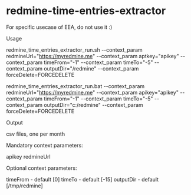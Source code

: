 # redmine-time-entries-extractor

For specific usecase of EEA, do not use it :)

Usage

redmine_time_entries_extractor_run.sh --context_param redmineUrl="https://myredmine.me" --context_param aptkey="apikey" --context_param timeFrom="-1" --context_param timeTo="-5" --context_param outputDir="/redmine" --context_param forceDelete=FORCEDELETE

redmine_time_entries_extractor_run.bat --context_param redmineUrl="https://myredmine.me" --context_param apikey="apikey" --context_param timeFrom="-1" --context_param timeTo="-5" --context_param outputDir="c:/redmine" --context_param forceDelete=FORCEDELETE

Output

csv files, one per month

Mandatory context parameters:

apikey redmineUrl

Optional context parameters:

timeFrom - default [0] timeTo - default [-15] outputDir - default [/tmp/redmine]
